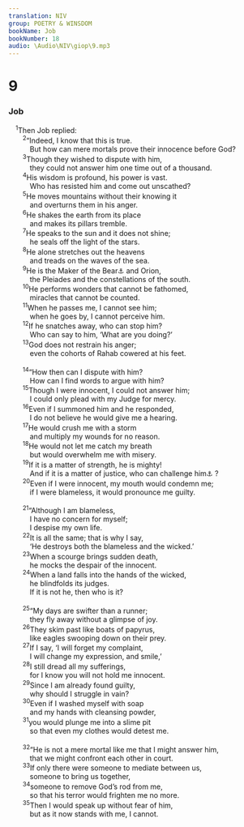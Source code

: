 ```yaml
---
translation: NIV
group: POETRY & WINSDOM
bookName: Job 
bookNumber: 18
audio: \Audio\NIV\giop\9.mp3
---
```


<div class="title"><h1>9</h1><h3>Job </h3></div>
<span class="verse giop_9_1"> <sup>1</sup>Then Job replied: <br/></span>
<span class="verse giop_9_2">  <sup>2</sup>“Indeed, I know that this is true. <br/>   But how can mere mortals prove their innocence before God? <br/></span>
<span class="verse giop_9_3">  <sup>3</sup>Though they wished to dispute with him, <br/>   they could not answer him one time out of a thousand. <br/></span>
<span class="verse giop_9_4">  <sup>4</sup>His wisdom is profound, his power is vast. <br/>   Who has resisted him and come out unscathed? <br/></span>
<span class="verse giop_9_5">  <sup>5</sup>He moves mountains without their knowing it <br/>   and overturns them in his anger. <br/></span>
<span class="verse giop_9_6">  <sup>6</sup>He shakes the earth from its place <br/>   and makes its pillars tremble. <br/></span>
<span class="verse giop_9_7">  <sup>7</sup>He speaks to the sun and it does not shine; <br/>   he seals off the light of the stars. <br/></span>
<span class="verse giop_9_8">  <sup>8</sup>He alone stretches out the heavens <br/>   and treads on the waves of the sea. <br/></span>
<span class="verse giop_9_9">  <sup>9</sup>He is the Maker of the Bear<a data-toggle="tooltip" data-placement="bottom" title="Or of Leo">⚓</a> and Orion, <br/>   the Pleiades and the constellations of the south. <br/></span>
<span class="verse giop_9_10">  <sup>10</sup>He performs wonders that cannot be fathomed, <br/>   miracles that cannot be counted. <br/></span>
<span class="verse giop_9_11">  <sup>11</sup>When he passes me, I cannot see him; <br/>   when he goes by, I cannot perceive him. <br/></span>
<span class="verse giop_9_12">  <sup>12</sup>If he snatches away, who can stop him? <br/>   Who can say to him, ‘What are you doing?’ <br/></span>
<span class="verse giop_9_13">  <sup>13</sup>God does not restrain his anger; <br/>   even the cohorts of Rahab cowered at his feet. <br/><br/></span>
<span class="verse giop_9_14">  <sup>14</sup>“How then can I dispute with him? <br/>   How can I find words to argue with him? <br/></span>
<span class="verse giop_9_15">  <sup>15</sup>Though I were innocent, I could not answer him; <br/>   I could only plead with my Judge for mercy. <br/></span>
<span class="verse giop_9_16">  <sup>16</sup>Even if I summoned him and he responded, <br/>   I do not believe he would give me a hearing. <br/></span>
<span class="verse giop_9_17">  <sup>17</sup>He would crush me with a storm <br/>   and multiply my wounds for no reason. <br/></span>
<span class="verse giop_9_18">  <sup>18</sup>He would not let me catch my breath <br/>   but would overwhelm me with misery. <br/></span>
<span class="verse giop_9_19">  <sup>19</sup>If it is a matter of strength, he is mighty! <br/>   And if it is a matter of justice, who can challenge him<a data-toggle="tooltip" data-placement="bottom" title="See Septuagint; Hebrew me.">⚓</a> ? <br/></span>
<span class="verse giop_9_20">  <sup>20</sup>Even if I were innocent, my mouth would condemn me; <br/>   if I were blameless, it would pronounce me guilty. <br/><br/></span>
<span class="verse giop_9_21">  <sup>21</sup>“Although I am blameless, <br/>   I have no concern for myself; <br/>   I despise my own life. <br/></span>
<span class="verse giop_9_22">  <sup>22</sup>It is all the same; that is why I say, <br/>   ‘He destroys both the blameless and the wicked.’ <br/></span>
<span class="verse giop_9_23">  <sup>23</sup>When a scourge brings sudden death, <br/>   he mocks the despair of the innocent. <br/></span>
<span class="verse giop_9_24">  <sup>24</sup>When a land falls into the hands of the wicked, <br/>   he blindfolds its judges. <br/>   If it is not he, then who is it? <br/><br/></span>
<span class="verse giop_9_25">  <sup>25</sup>“My days are swifter than a runner; <br/>   they fly away without a glimpse of joy. <br/></span>
<span class="verse giop_9_26">  <sup>26</sup>They skim past like boats of papyrus, <br/>   like eagles swooping down on their prey. <br/></span>
<span class="verse giop_9_27">  <sup>27</sup>If I say, ‘I will forget my complaint, <br/>   I will change my expression, and smile,’ <br/></span>
<span class="verse giop_9_28">  <sup>28</sup>I still dread all my sufferings, <br/>   for I know you will not hold me innocent. <br/></span>
<span class="verse giop_9_29">  <sup>29</sup>Since I am already found guilty, <br/>   why should I struggle in vain? <br/></span>
<span class="verse giop_9_30">  <sup>30</sup>Even if I washed myself with soap <br/>   and my hands with cleansing powder, <br/></span>
<span class="verse giop_9_31">  <sup>31</sup>you would plunge me into a slime pit <br/>   so that even my clothes would detest me. <br/><br/></span>
<span class="verse giop_9_32">  <sup>32</sup>“He is not a mere mortal like me that I might answer him, <br/>   that we might confront each other in court. <br/></span>
<span class="verse giop_9_33">  <sup>33</sup>If only there were someone to mediate between us, <br/>   someone to bring us together, <br/></span>
<span class="verse giop_9_34">  <sup>34</sup>someone to remove God’s rod from me, <br/>   so that his terror would frighten me no more. <br/></span>
<span class="verse giop_9_35">  <sup>35</sup>Then I would speak up without fear of him, <br/>   but as it now stands with me, I cannot. <br/><br/></span>

